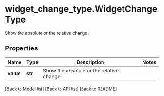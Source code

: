 # widget_change_type.WidgetChangeType

Show the absolute or the relative change.
## Properties
Name | Type | Description | Notes
------------ | ------------- | ------------- | -------------
**value** | **str** | Show the absolute or the relative change. | 

[[Back to Model list]](README.md#documentation-for-models) [[Back to API list]](README.md#documentation-for-api-endpoints) [[Back to README]](README.md)



